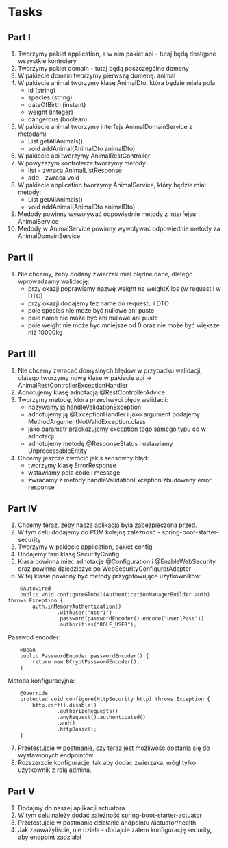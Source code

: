 # Tasks

## Part I

1. Tworzymy pakiet application, a w nim pakiet api - tutaj będą dostępne wszystkie kontrolery
2. Tworzymy pakiet domain - tutaj będą poszczególne domeny
3. W pakiecie domain tworzymy pierwszą domenę: animal
4. W pakiecie animal tworzymy klasę AnimalDto, która będzie miała pola:
    - id (string)
    - species (string)
    - dateOfBirth (instant)
    - weight (integer)
    - dangerous (boolean)
5. W pakiecie animal tworzymy interfejs AnimalDomainService z metodami:
    - List<AnimalDto> getAllAnimals()
    - void addAnimal(AnimalDto animalDto)
6. W pakiecie api tworzymy AnimalRestController
7. W powyższym kontrolerze tworzymy metody:
    - list - zwraca AnimalListResponse
    - add - zwraca void
8. W pakiecie application tworzymy AnimalService, który będzie miał metody:
    - List<AnimalDto> getAllAnimals()
    - void addAnimal(AnimalDto animalDto)
8. Medody powinny wywoływać odpowiednie metody z interfejsu AnimalService
9. Medody w AnimalService powinny wywoływać odpowiednie metody za AnimalDomainService

## Part II

1. Nie chcemy, żeby dodany zwierzak miał błędne dane, dlatego wprowadzamy walidację:
    - przy okazji poprawiamy nazwę weight na weightKilos (w request i w DTO)
    - przy okazji dodajemy też name do requestu i DTO
    - pole species nie może być nullowe ani puste
    - pole name nie może być ani nullowe ani puste
    - pole weight nie może być mniejsze od 0 oraz nie może być większe niż 10000kg

## Part III

1. Nie chcemy zwracać domyślnych błędów w przypadku walidacji, dlatego
   tworzymy nową klasę w pakiecie api -> AnimalRestControllerExceptionHandler
2. Adnotujemy klasę adnotacją @RestControllerAdvice
3. Tworzymy metodę, która przechwyci błędy walidacji:
    - nazywamy ją handleValidationException
    - adnotujemy ją @ExceptionHandler i jako argument podajemy MethodArgumentNotValidException.class
    - jako parametr przekazujemy exception tego samego typu co w adnotacji
    - adnotujemy metodę @ResponseStatus i ustawiamy UnprocessableEntity
4. Chcemy jeszcze zwrócić jakiś sensowny błąd:
    - tworzymy klasę ErrorResponse
    - wstawiamy pola code i message
    - zwracamy z metody handleValidationException zbudowany error response

## Part IV
1. Chcemy teraz, żeby nasza aplikacja była zabezpieczona przed.
2. W tym celu dodajemy do POM kolejną zależność - spring-boot-starter-security
3. Tworzymy w pakiecie application, pakiet config
4. Dodajemy tam klasę SecurityConfig
5. Klasa powinna mieć adnotacje @Configuration i @EnableWebSecurity oraz powinna dziedziczyć po WebSecurityConfigurerAdapter
6. W tej klasie powinny być metody przygotowujące użytkowników:
```  
    @Autowired
    public void configureGlobal(AuthenticationManagerBuilder auth) throws Exception {
        auth.inMemoryAuthentication()
                .withUser("user1")
                .password(passwordEncoder().encode("user1Pass"))
                .authorities("ROLE_USER");

```

Passwod encoder:

```
    @Bean
    public PasswordEncoder passwordEncoder() {
        return new BCryptPasswordEncoder();
    }
```
    
Metoda konfiguracyjna:

```
    @Override
    protected void configure(HttpSecurity http) throws Exception {
        http.csrf().disable()
                .authorizeRequests()
                .anyRequest().authenticated()
                .and()
                .httpBasic();
    }
```

7. Przetestujcie w postmanie, czy teraz jest możliwość dostania się do wystawionych endpointów
8. Rozszerzcie konfigurację, tak aby dodać zwierzaka, mógł tylko użytkownik z rolą admina.

## Part V

1. Dodajmy do naszej aplikacji actuatora
2. W tym celu należy dodać zależność spring-boot-starter-actuator
3. Przetestujcie w postmanie działanie andpointu /actuator/health
4. Jak zauważyliście, nie działa - dodajcie zatem konfigurację security, aby endpoint zadziałał




